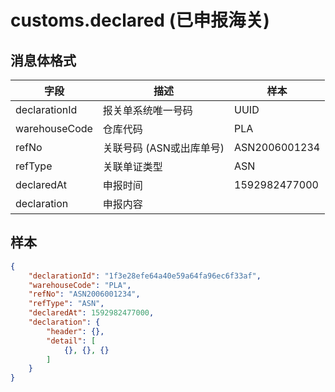 # customs.declared (已申报海关)

## 消息体格式

| 字段          | 描述                     | 样本          |
|---------------|--------------------------|---------------|
| declarationId | 报关单系统唯一号码       | UUID          |
| warehouseCode | 仓库代码                 | PLA           |
| refNo         | 关联号码 (ASN或出库单号) | ASN2006001234 |
| refType       | 关联单证类型             | ASN           |
| declaredAt    | 申报时间                 | 1592982477000 |
| declaration   | 申报内容                 |               |

## 样本

```json
{
    "declarationId": "1f3e28efe64a40e59a64fa96ec6f33af",
    "warehouseCode": "PLA",
    "refNo": "ASN2006001234",
    "refType": "ASN",
    "declaredAt": 1592982477000,
    "declaration": {
        "header": {},
        "detail": [
            {}, {}, {}
        ]
    }
}
```
